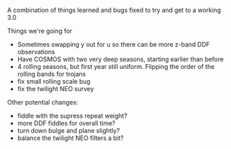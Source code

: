 A combination of things learned and bugs fixed to try and get to a working 3.0

Things we're going for

* Sometimes swapping y out for u so there can be more z-band DDF observations
* Have COSMOS with two very deep seasons, starting earlier than before
* 4 rolling seasons, but first year still uniform. Flipping the order of the rolling bands for trojans
* fix small rolling scale bug
* fix the twilight NEO survey

Other potential changes:
* fiddle with the supress repeat weight?
* more DDF fiddles for overall time?
* turn down bulge and plane slightly?
* balance the twilight NEO filters a bit?